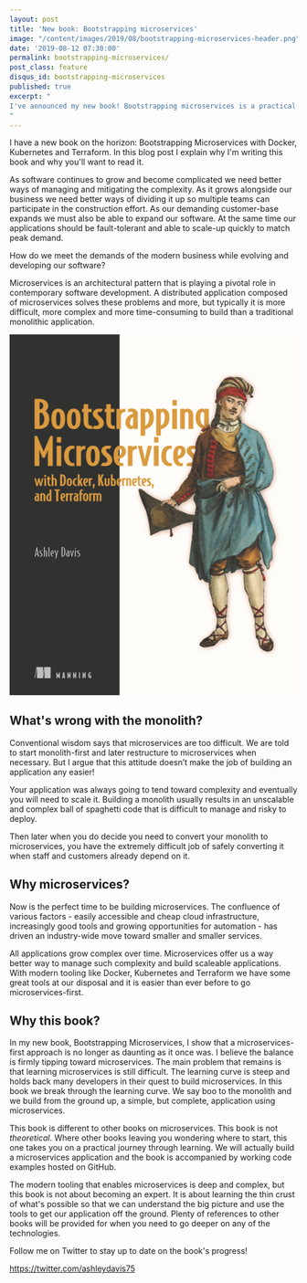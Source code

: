 ```yaml
---
layout: post
title: 'New book: Bootstrapping microservices'
image: "/content/images/2019/08/bootstrapping-microservices-header.png"
date: '2019-08-12 07:30:00'
permalink: bootstrapping-microservices/
post_class: feature
disqus_id: bootstrapping-microservices
published: true
excerpt: "
I've announced my new book! Bootstrapping microservices is a practical and project-based guide to building microservices applications.
"
---
```


I have a new book on the horizon: Bootstrapping Microservices with Docker, Kubernetes and Terraform. In this blog post I explain why I'm writing this book and why you'll want to read it.

As software continues to grow and become complicated we need better ways of managing and mitigating the complexity. As it grows alongside our business we need better ways of dividing it up so multiple teams can participate in the construction effort. As our demanding customer-base expands we must also be able to expand our software. At the same time our applications should be fault-tolerant and able to scale-up quickly to match peak demand.

How do we meet the demands of the modern business while evolving and developing our software? 

Microservices is an architectural pattern that is playing a pivotal role in contemporary software development. A distributed application composed of microservices solves these problems and more, but typically it is more difficult, more complex and more time-consuming to build than a traditional monolithic application. 

![Bootstrapping Microservices book cover](/content/images/2019/08/bootstrapping-microservices-cover.png)

## What's wrong with the monolith?

Conventional wisdom says that microservices are too difficult. We are told to start monolith-first and later restructure to microservices when necessary. But I argue that this attitude doesn’t make the job of building an application any easier! 

Your application was always going to tend toward complexity and eventually you will need to scale it. Building a monolith usually results in an unscalable and complex ball of spaghetti code that is difficult to manage and risky to deploy. 

Then later when you do decide you need to convert your monolith to microservices, you have the extremely difficult job of safely converting it when staff and customers already depend on it.

## Why microservices?

Now is the perfect time to be building microservices. The confluence of various factors -  easily accessible and cheap cloud infrastructure, increasingly good tools and growing opportunities for automation - has driven an industry-wide move toward smaller and smaller services.

All applications grow complex over time. Microservices offer us a way better way to manage such complexity and build scaleable applications. With modern tooling like Docker, Kubernetes and Terraform we have some great tools at our disposal and it is easier than ever before to go microservices-first.

## Why this book?

In my new book, Bootstrapping Microservices, I show that a microservices-first approach is no longer as daunting as it once was. I believe the balance is firmly tipping toward microservices. The main problem that remains is that learning microservices is still difficult. The learning curve is steep and holds back many developers in their quest to build microservices.  In this book we break through the learning curve. We say boo to the monolith and we build from the ground up, a simple, but complete, application using microservices.

This book is different to other books on microservices. This book is not *theoretical*. Where other books leaving you wondering where to start, this one takes you on a practical journey through learning. We will actually build a microservices application and the book is accompanied by working code examples hosted on GitHub.

The modern tooling that enables microservices is deep and complex, but this book is not about becoming an expert. It is about learning the thin crust of what's possible so that we can understand the big picture and use the tools to get our application off the ground. Plenty of references to other books will be provided for when you need to go deeper on any of the technologies.

Follow me on Twitter to stay up to date on the book's progress!

https://twitter.com/ashleydavis75
